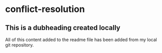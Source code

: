 # conflict-resolution

## This is a dubheading created locally 

All of this content added to the readme file has been added from my local git repository.